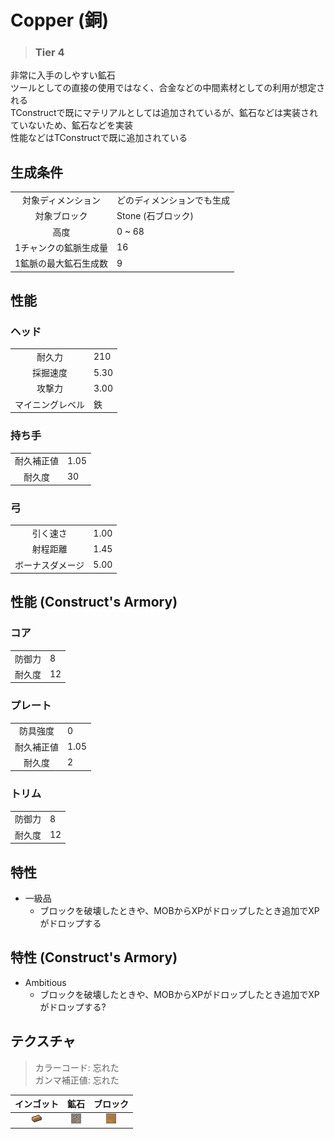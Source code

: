 # Copper (銅)
> ### Tier 4

非常に入手のしやすい鉱石  
ツールとしての直接の使用ではなく、合金などの中間素材としての利用が想定される  
TConstructで既にマテリアルとしては追加されているが、鉱石などは実装されていないため、鉱石などを実装  
性能などはTConstructで既に追加されている

## 生成条件
|  |  |
| :--: | :---- |
| 対象ディメンション | どのディメンションでも生成 |
| 対象ブロック | Stone (石ブロック) |
| 高度 | 0 ~ 68 |
| 1チャンクの鉱脈生成量 | 16 |
| 1鉱脈の最大鉱石生成数 | 9 |

## 性能

### ヘッド
|  |  |
| :--: | :--- |
| 耐久力 | 210 |
| 採掘速度 | 5.30 |
| 攻撃力 | 3.00 |
| マイニングレベル | 鉄 |

### 持ち手
|  |  |
| :--: | :--- |
| 耐久補正値 | 1.05 |
| 耐久度 | 30 |

### 弓
|  |  |
| :--: | :--- |
| 引く速さ | 1.00 |
| 射程距離 | 1.45 |
| ボーナスダメージ | 5.00 |

## 性能 (Construct's Armory)

### コア
|  |  |
| :--: | :--- |
| 防御力 | 8 |
| 耐久度 | 12 |

### プレート
|  |  |
| :--: | :--- |
| 防具強度 | 0 |
| 耐久補正値 | 1.05 |
| 耐久度 | 2 |

### トリム
|  |  |
| :--: | :--- |
| 防御力 | 8 |
| 耐久度 | 12 |

## 特性
* 一級品
  * ブロックを破壊したときや、MOBからXPがドロップしたとき追加でXPがドロップする

## 特性 (Construct's Armory)
* Ambitious
  * ブロックを破壊したときや、MOBからXPがドロップしたとき追加でXPがドロップする?


## テクスチャ
> カラーコード: 忘れた  
> ガンマ補正値: 忘れた

| インゴット | 鉱石 | ブロック |
| :--: | :--: | :--: |
| ![Ingot](Textures/Copper/ingot.png) | ![Ore](Textures/Copper/ore.png) | ![Block](Textures/Copper/block.png) |
